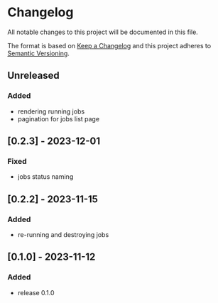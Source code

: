 # Changelog
All notable changes to this project will be documented in this file.

The format is based on [Keep a Changelog](http://keepachangelog.com/en/1.0.0/)
and this project adheres to [Semantic Versioning](http://semver.org/spec/v2.0.0.html).

## Unreleased
### Added
- rendering running jobs
- pagination for jobs list page

## [0.2.3] - 2023-12-01
### Fixed
- jobs status naming

## [0.2.2] - 2023-11-15
### Added
- re-running and destroying jobs

## [0.1.0] - 2023-11-12
### Added
- release 0.1.0
